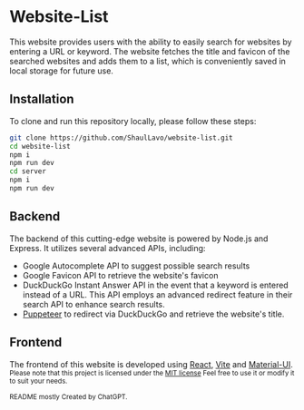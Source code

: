 # Website-List

This website provides users with the ability to easily search for websites by entering a URL or keyword.
The website fetches the title and favicon of the searched websites and adds them to a list,
which is conveniently saved in local storage for future use.

## Installation

To clone and run this repository locally, please follow these steps:

```bash
git clone https://github.com/ShaulLavo/website-list.git
cd website-list
npm i
npm run dev
cd server
npm i
npm run dev
```

## Backend

The backend of this cutting-edge website is powered by Node.js and Express. It utilizes several advanced APIs, including:

- Google Autocomplete API to suggest possible search results
- Google Favicon API to retrieve the website's favicon
- DuckDuckGo Instant Answer API in the event that a keyword is entered instead of a URL. This API employs an advanced redirect feature in their search API to enhance search results.
- [Puppeteer](https://pptr.dev/) to redirect via DuckDuckGo and retrieve the website's title.

## Frontend

The frontend of this website is developed using [React](https://reactjs.org/), [Vite](https://vitejs.dev/) and [Material-UI](https://material-ui.com/). \
<sub>
    Please note that this project is licensed under the
    <a href='https://opensource.org/license/mit/'>MIT license</a>
    Feel free to use it or modify it to suit your needs.
</sub>

<sub>
    <p>
        README mostly Created by ChatGPT.
    </p>
</sub>
